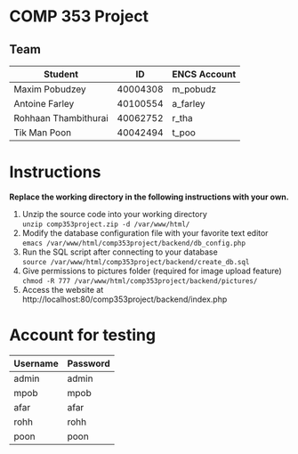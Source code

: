 # COMP 353 Project

## Team
| Student              | ID       | ENCS Account |
|----------------------|----------|--------------|
| Maxim Pobudzey       | 40004308 | m\_pobudz    |
|  Antoine Farley      | 40100554 | a\_farley    |
| Rohhaan Thambithurai | 40062752 | r\_tha       |
| Tik Man Poon         | 40042494 | t\_poo       |

# Instructions
**Replace the working directory in the following instructions with your own.**
1. Unzip the source code into your working directory   
`unzip comp353project.zip -d /var/www/html/`  
2. Modify the database configuration file with your favorite text editor  
`emacs /var/www/html/comp353project/backend/db_config.php`
3. Run the SQL script after connecting to your database  
`source /var/www/html/comp353project/backend/create_db.sql`
4. Give permissions to pictures folder (required for image upload feature)  
`chmod -R 777 /var/www/html/comp353project/backend/pictures/`
5. Access the website at http://localhost:80/comp353project/backend/index.php

# Account for testing
| Username | Password |
|----------|----------|
| admin    | admin    |
| mpob     | mpob     |
| afar     | afar     |
| rohh     | rohh     |
| poon     | poon     |